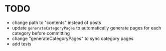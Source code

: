 # TODO

- change path to "contents" instead of posts
- update `generateCategoryPages` to automatically generate pages for each category before committing
- change "generateCategoryPages" to sync category pages
- add tests
